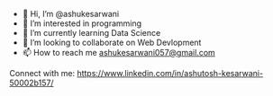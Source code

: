 - 👋 Hi, I’m @ashukesarwani
- 👀 I’m interested in programming
- 🌱 I’m currently learning Data Science
- 💞️ I’m looking to collaborate on Web Devlopment
- 📫 How to reach me ashukesarwani057@gmail.com

Connect with me:
https://www.linkedin.com/in/ashutosh-kesarwani-50002b157/
<!---
ashukesarwani/ashukesarwani is a ✨ special ✨ repository because its `README.md` (this file) appears on your GitHub profile.
You can click the Preview link to take a look at your changes.
--->
